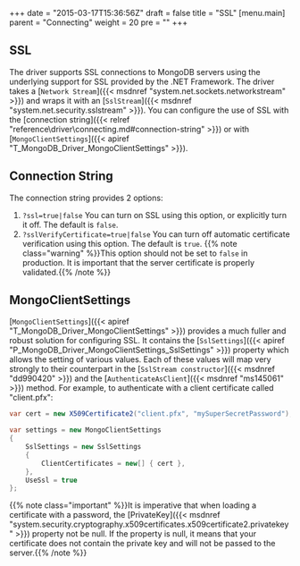 +++
date = "2015-03-17T15:36:56Z"
draft = false
title = "SSL"
[menu.main]
  parent = "Connecting"
  weight = 20
  pre = "<i class='fa'></i>"
+++

## SSL

The driver supports SSL connections to MongoDB servers using the underlying support for SSL provided by the .NET Framework. The driver takes a [`Network Stream`]({{< msdnref "system.net.sockets.networkstream" >}}) and wraps it with an [`SslStream`]({{< msdnref "system.net.security.sslstream" >}}). You can configure the use of SSL with the [connection string]({{< relref "reference\driver\connecting.md#connection-string" >}}) or with [`MongoClientSettings`]({{< apiref "T_MongoDB_Driver_MongoClientSettings" >}}).

## Connection String

The connection string provides 2 options:

1. `?ssl=true|false`
	You can turn on SSL using this option, or explicitly turn it off. The default is `false`.
1. `?sslVerifyCertificate=true|false`
	You can turn off automatic certificate verification using this option. The default is `true`.
	{{% note class="warning" %}}This option should not be set to `false` in production. It is important that the server certificate is properly validated.{{% /note %}}

## MongoClientSettings

[`MongoClientSettings`]({{< apiref "T_MongoDB_Driver_MongoClientSettings" >}}) provides a much fuller and robust solution for configuring SSL. It contains the [`SslSettings`]({{< apiref "P_MongoDB_Driver_MongoClientSettings_SslSettings" >}}) property which allows the setting of various values. Each of these values will map very strongly to their counterpart in the [`SslStream constructor`]({{< msdnref "dd990420" >}}) and the [`AuthenticateAsClient`]({{< msdnref "ms145061" >}}) method. For example, to authenticate with a client certificate called "client.pfx":

```csharp
var cert = new X509Certificate2("client.pfx", "mySuperSecretPassword");

var settings = new MongoClientSettings
{
    SslSettings = new SslSettings
    {
        ClientCertificates = new[] { cert },
    },
    UseSsl = true
};
```

{{% note class="important" %}}It is imperative that when loading a certificate with a password, the [PrivateKey]({{< msdnref "system.security.cryptography.x509certificates.x509certificate2.privatekey" >}}) property not be null. If the property is null, it means that your certificate does not contain the private key and will not be passed to the server.{{% /note %}}